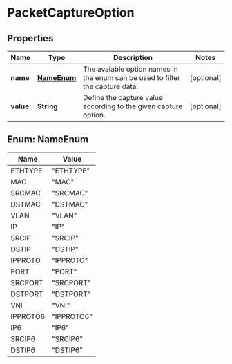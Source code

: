 # PacketCaptureOption

## Properties
Name | Type | Description | Notes
------------ | ------------- | ------------- | -------------
**name** | [**NameEnum**](#NameEnum) | The avaiable option names in the enum can be used to filter the capture data. |  [optional]
**value** | **String** | Define the capture value according to the given capture option. |  [optional]

<a name="NameEnum"></a>
## Enum: NameEnum
Name | Value
---- | -----
ETHTYPE | &quot;ETHTYPE&quot;
MAC | &quot;MAC&quot;
SRCMAC | &quot;SRCMAC&quot;
DSTMAC | &quot;DSTMAC&quot;
VLAN | &quot;VLAN&quot;
IP | &quot;IP&quot;
SRCIP | &quot;SRCIP&quot;
DSTIP | &quot;DSTIP&quot;
IPPROTO | &quot;IPPROTO&quot;
PORT | &quot;PORT&quot;
SRCPORT | &quot;SRCPORT&quot;
DSTPORT | &quot;DSTPORT&quot;
VNI | &quot;VNI&quot;
IPPROTO6 | &quot;IPPROTO6&quot;
IP6 | &quot;IP6&quot;
SRCIP6 | &quot;SRCIP6&quot;
DSTIP6 | &quot;DSTIP6&quot;
